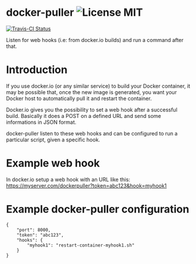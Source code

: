 # docker-puller ![License MIT](https://go-shields.herokuapp.com/license-MIT-blue.png)

[![Travis-CI Status](https://secure.travis-ci.org/glowdigitalmedia/docker-puller.png?branch=master)](http://travis-ci.org/#!/glowdigitalmedia/docker-puller)

Listen for web hooks (i.e: from docker.io builds) and run a command after that.

Introduction
============

If you use docker.io (or any similar service) to build your Docker container, it may be possible that, once the new image is generated, you want your Docker host to automatically pull it and restart the container.

Docker.io gives you the possibility to set a web hook after a successful build. Basically it does a POST on a defined URL and send some informations in JSON format.

docker-puller listen to these web hooks and can be configured to run a particular script, given a specific hook.

Example web hook
================

In docker.io setup a web hook with an URL like this: https://myserver.com/dockerpuller?token=abc123&hook=myhook1

Example docker-puller configuration
===================================

    {
        "port": 8000,
        "token": "abc123",
        "hooks": {
            "myhook1": "restart-container-myhook1.sh"
        }
    }
